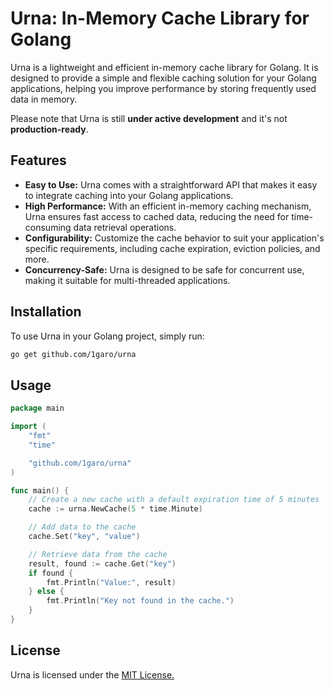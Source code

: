 # Urna: In-Memory Cache Library for Golang

Urna is a lightweight and efficient in-memory cache library for Golang. It is designed to provide a simple and flexible caching solution for your Golang applications, helping you improve performance by storing frequently used data in memory.

Please note that Urna is still **under active development** and it's not **production-ready**.

## Features

- **Easy to Use:** Urna comes with a straightforward API that makes it easy to integrate caching into your Golang applications.
- **High Performance:** With an efficient in-memory caching mechanism, Urna ensures fast access to cached data, reducing the need for time-consuming data retrieval operations.
- **Configurability:** Customize the cache behavior to suit your application's specific requirements, including cache expiration, eviction policies, and more.
- **Concurrency-Safe:** Urna is designed to be safe for concurrent use, making it suitable for multi-threaded applications.

## Installation

To use Urna in your Golang project, simply run:

```bash
go get github.com/1garo/urna
```

## Usage 
```go
package main

import (
	"fmt"
	"time"

	"github.com/1garo/urna"
)

func main() {
	// Create a new cache with a default expiration time of 5 minutes
	cache := urna.NewCache(5 * time.Minute)

	// Add data to the cache
	cache.Set("key", "value")

	// Retrieve data from the cache
	result, found := cache.Get("key")
	if found {
		fmt.Println("Value:", result)
	} else {
		fmt.Println("Key not found in the cache.")
	}
}

```

## License
Urna is licensed under the [MIT License.](LICENSE)
